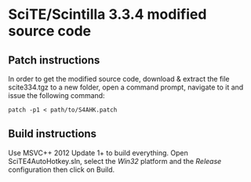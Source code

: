 SciTE/Scintilla 3.3.4 modified source code
==========================================

Patch instructions
------------------

In order to get the modified source code, download & extract the file scite334.tgz to a new folder, open a command prompt, navigate to it and issue the following command:

    patch -p1 < path/to/S4AHK.patch

Build instructions
------------------

Use MSVC++ 2012 Update 1+ to build everything. Open SciTE4AutoHotkey.sln, select the *Win32* platform and the *Release* configuration then click on Build.
